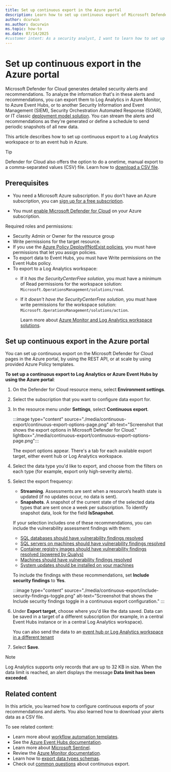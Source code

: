 ```yaml
---
title: Set up continuous export in the Azure portal
description: Learn how to set up continuous export of Microsoft Defender for Cloud security alerts and recommendations.
author: dcurwin
ms.author: dacurwin
ms.topic: how-to
ms.date: 07/14/2025
#customer intent: As a security analyst, I want to learn how to set up continuous export of alerts and recommendations in Microsoft Defender for Cloud so that I can analyze the data in Log Analytics or Azure Event Hubs.
---
```


# Set up continuous export in the Azure portal

Microsoft Defender for Cloud generates detailed security alerts and recommendations. To analyze the information that's in these alerts and recommendations, you can export them to Log Analytics in Azure Monitor, to Azure Event Hubs, or to another Security Information and Event Management (SIEM), Security Orchestration Automated Response (SOAR), or IT classic [deployment model solution](export-to-siem.md). You can stream the alerts and recommendations as they're generated or define a schedule to send periodic snapshots of all new data.

This article describes how to set up continuous export to a Log Analytics workspace or to an event hub in Azure.

> [!TIP]
> Defender for Cloud also offers the option to do a onetime, manual export to a comma-separated values (CSV) file. Learn how to [download a CSV file](export-alerts-to-csv.md).

## Prerequisites

- You need a Microsoft Azure subscription. If you don't have an Azure subscription, you can [sign up for a free subscription](https://azure.microsoft.com/pricing/free-trial/).

- You must [enable Microsoft Defender for Cloud](get-started.md#enable-defender-for-cloud-on-your-azure-subscription) on your Azure subscription.

Required roles and permissions:

- Security Admin or Owner for the resource group
- Write permissions for the target resource.
- If you use the [Azure Policy DeployIfNotExist policies](continuous-export-azure-policy.md), you must have permissions that let you assign policies.
- To export data to Event Hubs, you must have Write permissions on the Event Hubs policy.
- To export to a Log Analytics workspace:
  - If it *has the SecurityCenterFree solution*, you must have a minimum of Read permissions for the workspace solution: `Microsoft.OperationsManagement/solutions/read`.
  - If it *doesn't have the SecurityCenterFree solution*, you must have write permissions for the workspace solution: `Microsoft.OperationsManagement/solutions/action`.

    Learn more about [Azure Monitor and Log Analytics workspace solutions](/previous-versions/azure/azure-monitor/insights/solutions).

## Set up continuous export in the Azure portal

You can set up continuous export on the Microsoft Defender for Cloud pages in the Azure portal, by using the REST API, or at scale by using provided Azure Policy templates.

**To set up a continuous export to Log Analytics or Azure Event Hubs by using the Azure portal**:

1. On the Defender for Cloud resource menu, select **Environment settings**.

1. Select the subscription that you want to configure data export for.

1. In the resource menu under **Settings**, select **Continuous export**.

    :::image type="content" source="./media/continuous-export/continuous-export-options-page.png" alt-text="Screenshot that shows the export options in Microsoft Defender for Cloud." lightbox="./media/continuous-export/continuous-export-options-page.png":::

    The export options appear. There's a tab for each available export target, either event hub or Log Analytics workspace.

1. Select the data type you'd like to export, and choose from the filters on each type (for example, export only high-severity alerts).

1. Select the export frequency:

    - **Streaming**. Assessments are sent when a resource’s health state is updated (if no updates occur, no data is sent).
    - **Snapshots**. A snapshot of the current state of the selected data types that are sent once a week per subscription. To identify snapshot data, look for the field **IsSnapshot**.

    If your selection includes one of these recommendations, you can include the vulnerability assessment findings with them:

    - [SQL databases should have vulnerability findings resolved](https://portal.azure.com/#blade/Microsoft_Azure_Security/RecommendationsBlade/assessmentKey/82e20e14-edc5-4373-bfc4-f13121257c37)
    - [SQL servers on machines should have vulnerability findings resolved](https://portal.azure.com/#blade/Microsoft_Azure_Security/RecommendationsBlade/assessmentKey/f97aa83c-9b63-4f9a-99f6-b22c4398f936)
    - [Container registry images should have vulnerability findings resolved (powered by Qualys)](https://portal.azure.com/#blade/Microsoft_Azure_Security/RecommendationsBlade/assessmentKey/dbd0cb49-b563-45e7-9724-889e799fa648)
    - [Machines should have vulnerability findings resolved](https://portal.azure.com/#blade/Microsoft_Azure_Security/RecommendationsBlade/assessmentKey/1195afff-c881-495e-9bc5-1486211ae03f)
    - [System updates should be installed on your machines](https://portal.azure.com/#blade/Microsoft_Azure_Security/RecommendationsBlade/assessmentKey/4ab6e3c5-74dd-8b35-9ab9-f61b30875b27)

    To include the findings with these recommendations, set **Include security findings** to **Yes**.

    :::image type="content" source="./media/continuous-export/include-security-findings-toggle.png" alt-text="Screenshot that shows the Include security findings toggle in a continuous export configuration." :::

1. Under **Export target**, choose where you'd like the data saved. Data can be saved in a target of a different subscription (for example, in a central Event Hubs instance or in a central Log Analytics workspace).

    You can also send the data to an [event hub or Log Analytics workspace in a different tenant](benefits-of-continuous-export.md#export-data-to-an-event-hub-or-log-analytics-workspace-in-another-tenant)

1. Select **Save**.

> [!NOTE]
> Log Analytics supports only records that are up to 32 KB in size. When the data limit is reached, an alert displays the message **Data limit has been exceeded**.

## Related content

In this article, you learned how to configure continuous exports of your recommendations and alerts. You also learned how to download your alerts data as a CSV file.

To see related content:

- Learn more about [workflow automation templates](https://github.com/Azure/Azure-Security-Center/tree/master/Workflow%20automation).
- See the [Azure Event Hubs documentation](/azure/event-hubs/).
- Learn more about [Microsoft Sentinel](/azure/sentinel/).
- Review the [Azure Monitor documentation](/azure/azure-monitor/).
- Learn how to [export data types schemas](https://aka.ms/ASCAutomationSchemas).
- Check out [common questions](faq-general.yml) about continuous export.
